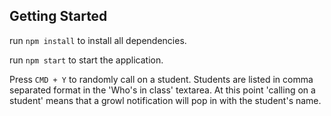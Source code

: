 ## Getting Started

run `npm install` to install all dependencies.

run `npm start` to start the application.

Press `CMD + Y` to randomly call on a student. Students are listed in comma separated format in the 'Who's in class' textarea. At this point 'calling on a student' means that a growl notification will pop in with the student's name.
